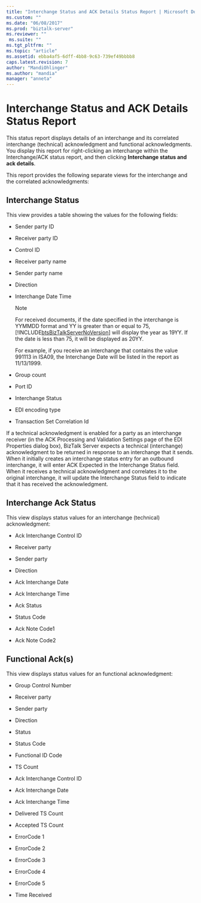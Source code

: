 ```yaml
---
title: "Interchange Status and ACK Details Status Report | Microsoft Docs"
ms.custom: ""
ms.date: "06/08/2017"
ms.prod: "biztalk-server"
ms.reviewer: ""
 ms.suite: ""
ms.tgt_pltfrm: ""
ms.topic: "article"
ms.assetid: ebba4af5-6dff-4bb8-9c63-739ef49bbbb8
caps.latest.revision: 7
author: "MandiOhlinger"
ms.author: "mandia"
manager: "anneta"
---
```

# Interchange Status and ACK Details Status Report
This status report displays details of an interchange and its correlated interchange (technical) acknowledgment and functional acknowledgments. You display this report for right-clicking an interchange within the Interchange/ACK status report, and then clicking **Interchange status and ack details**.  
  
 This report provides the following separate views for the interchange and the correlated acknowledgments:  
  
## Interchange Status  
 This view provides a table showing the values for the following fields:  
  
-   Sender party ID  
  
-   Receiver party ID  
  
-   Control ID  
  
-   Receiver party name  
  
-   Sender party name  
  
-   Direction  
  
-   Interchange Date Time  
  
    > [!NOTE]
    >  For received documents, if the date specified in the interchange is YYMMDD format and YY is greater than or equal to 75, [!INCLUDE[btsBizTalkServerNoVersion](../includes/btsbiztalkservernoversion-md.md)] will display the year as 19YY. If the date is less than 75, it will be displayed as 20YY.  
    >   
    >  For example, if you receive an interchange that contains the value 991113 in ISA09, the Interchange Date will be listed in the report as 11/13/1999.  
  
-   Group count  
  
-   Port ID  
  
-   Interchange Status  
  
-   EDI encoding type  
  
-   Transaction Set Correlation Id  
  
 If a technical acknowledgment is enabled for a party as an interchange receiver (in the ACK Processing and Validation Settings page of the EDI Properties dialog box), BizTalk Server expects a technical (interchange) acknowledgment to be returned in response to an interchange that it sends. When it initially creates an interchange status entry for an outbound interchange, it will enter ACK Expected in the Interchange Status field. When it receives a technical acknowledgment and correlates it to the original interchange, it will update the Interchange Status field to indicate that it has received the acknowledgment.  
  
## Interchange Ack Status  
 This view displays status values for an interchange (technical) acknowledgment:  
  
-   Ack Interchange Control ID  
  
-   Receiver party  
  
-   Sender party  
  
-   Direction  
  
-   Ack Interchange Date  
  
-   Ack Interchange Time  
  
-   Ack Status  
  
-   Status Code  
  
-   Ack Note Code1  
  
-   Ack Note Code2  
  
## Functional Ack(s)  
 This view displays status values for an functional acknowledgment:  
  
-   Group Control Number  
  
-   Receiver party  
  
-   Sender party  
  
-   Direction  
  
-   Status  
  
-   Status Code  
  
-   Functional ID Code  
  
-   TS Count  
  
-   Ack Interchange Control ID  
  
-   Ack Interchange Date  
  
-   Ack Interchange Time  
  
-   Delivered TS Count  
  
-   Accepted TS Count  
  
-   ErrorCode 1  
  
-   ErrorCode 2  
  
-   ErrorCode 3  
  
-   ErrorCode 4  
  
-   ErrorCode 5  
  
-   Time Received